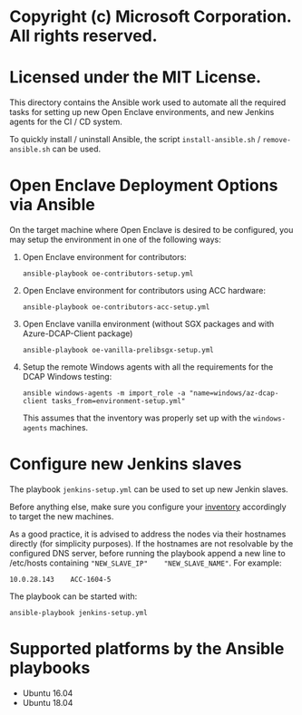 # Copyright (c) Microsoft Corporation. All rights reserved.
# Licensed under the MIT License.

This directory contains the Ansible work used to automate all the required tasks for setting up new Open Enclave environments, and new Jenkins agents for the CI / CD system.

To quickly install / uninstall Ansible, the script `install-ansible.sh` / `remove-ansible.sh` can be used.

# Open Enclave Deployment Options via Ansible

On the target machine where Open Enclave is desired to be configured, you may setup the environment in one of the following ways:

1. Open Enclave environment for contributors:

    ```
    ansible-playbook oe-contributors-setup.yml
    ```

2. Open Enclave environment for contributors using ACC hardware:

    ```
    ansible-playbook oe-contributors-acc-setup.yml
    ```

3. Open Enclave vanilla environment (without SGX packages and with Azure-DCAP-Client package)

    ```
    ansible-playbook oe-vanilla-prelibsgx-setup.yml
    ```

4. Setup the remote Windows agents with all the requirements for the DCAP Windows testing:

    ```
    ansible windows-agents -m import_role -a "name=windows/az-dcap-client tasks_from=environment-setup.yml"
    ```

    This assumes that the inventory was properly set up with the `windows-agents` machines.

# Configure new Jenkins slaves

The playbook `jenkins-setup.yml` can be used to set up new Jenkin slaves.

Before anything else, make sure you configure your [inventory](/scripts/ansible/inventory) accordingly to target the new machines.

As a good practice, it is advised to address the nodes via their hostnames directly (for simplicity purposes). If the hostnames are not resolvable by the configured DNS server, before running the playbook append a new line to /etc/hosts containing `"NEW_SLAVE_IP"    "NEW_SLAVE_NAME"`. For example:

```
10.0.28.143    ACC-1604-5
```

The playbook can be started with:

```
ansible-playbook jenkins-setup.yml
```

# Supported platforms by the Ansible playbooks

* Ubuntu 16.04
* Ubuntu 18.04
